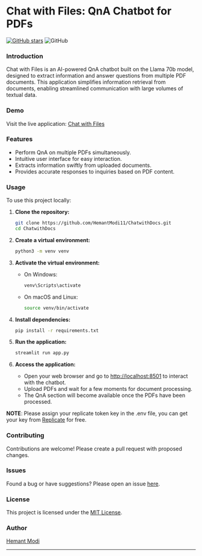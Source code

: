 # Chat with Files: QnA Chatbot for PDFs

[![GitHub stars](https://img.shields.io/github/stars/HemantModi11/ChatwithDocs)](https://github.com/HemantModi11/ChatwithDocs/stargazers)
![GitHub](https://img.shields.io/github/license/HemantModi11/ChatwithDocs)

### Introduction
Chat with Files is an AI-powered QnA chatbot built on the Llama 70b model, designed to extract information and answer questions from multiple PDF documents. This application simplifies information retrieval from documents, enabling streamlined communication with large volumes of textual data.

### Demo
Visit the live application: [Chat with Files](https://chatwithfiles.streamlit.app/)

### Features
- Perform QnA on multiple PDFs simultaneously.
- Intuitive user interface for easy interaction.
- Extracts information swiftly from uploaded documents.
- Provides accurate responses to inquiries based on PDF content.

### Usage
To use this project locally:

1. **Clone the repository:**
    ```bash
    git clone https://github.com/HemantModi11/ChatwithDocs.git
    cd ChatwithDocs
    ```

2. **Create a virtual environment:**
    ```bash
    python3 -m venv venv
    ```

3. **Activate the virtual environment:**
    - On Windows:
      ```bash
      venv\Scripts\activate
      ```
    - On macOS and Linux:
      ```bash
      source venv/bin/activate
      ```

4. **Install dependencies:**
    ```bash
    pip install -r requirements.txt
    ```

5. **Run the application:**
    ```bash
    streamlit run app.py
    ```

6. **Access the application:**
    - Open your web browser and go to [http://localhost:8501](http://localhost:8501) to interact with the chatbot.
    - Upload PDFs and wait for a few moments for document processing.
    - The QnA section will become available once the PDFs have been processed.

**NOTE**: Please assign your replicate token key in the .env file, you can get your key from [Replicate](https://replicate.com/) for free.

### Contributing
Contributions are welcome! Please create a pull request with proposed changes.

### Issues
Found a bug or have suggestions? Please open an issue [here](https://github.com/HemantModi11/ChatwithDocs/issues).

### License
This project is licensed under the [MIT License](LICENSE).

### Author
[Hemant Modi](https://github.com/HemantModi11)

---
